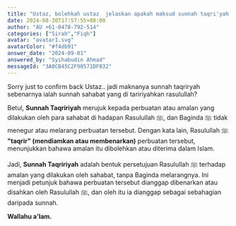 ```yaml
---
title: "Ustaz, bolehkah ustaz  jelaskan apakah maksud sunnah taqri'yah itu, sama seperti yang dilakukan oleh sahabat Rasulullah?"
date: 2024-08-30T17:57:55+08:00
author: "AU +61-0478-792-514"
categories: ["Sirah","Fiqh"]
avatar: "avatar1.svg"
avatarColor: "#f4db91"
answer_date: "2024-09-01"
answered_by: "Syihabudin Ahmad"
messageId: "3A0CB45C2F98571DF832"
---
```


Sorry just to confirm back Ustaz.. jadi maknanya sunnah taqriryah sebenarnya ialah sunnah sahabat yang di taririyahkan rasulullah?

<!--more-->

Betul, **Sunnah Taqririyah** merujuk kepada perbuatan atau amalan yang dilakukan oleh para sahabat di hadapan Rasulullah ﷺ, dan Baginda ﷺ tidak menegur atau melarang perbuatan tersebut. Dengan kata lain, Rasulullah ﷺ **"taqrir" (mendiamkan atau membenarkan)** perbuatan tersebut, menunjukkan bahawa amalan itu dibolehkan atau diterima dalam Islam.

Jadi, **Sunnah Taqririyah** adalah bentuk persetujuan Rasulullah ﷺ terhadap amalan yang dilakukan oleh sahabat, tanpa Baginda melarangnya. Ini menjadi petunjuk bahawa perbuatan tersebut dianggap dibenarkan atau disahkan oleh Rasulullah ﷺ, dan oleh itu ia dianggap sebagai sebahagian daripada sunnah.

**Wallahu a'lam.**
